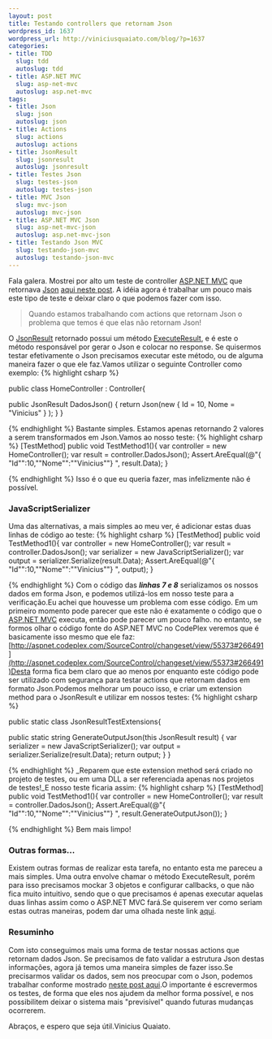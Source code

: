 ```yaml
--- 
layout: post
title: Testando controllers que retornam Json
wordpress_id: 1637
wordpress_url: http://viniciusquaiato.com/blog/?p=1637
categories: 
- title: TDD
  slug: tdd
  autoslug: tdd
- title: ASP.NET MVC
  slug: asp-net-mvc
  autoslug: asp.net-mvc
tags: 
- title: Json
  slug: json
  autoslug: json
- title: Actions
  slug: actions
  autoslug: actions
- title: JsonResult
  slug: jsonresult
  autoslug: jsonresult
- title: Testes Json
  slug: testes-json
  autoslug: testes-json
- title: MVC Json
  slug: mvc-json
  autoslug: mvc-json
- title: ASP.NET MVC Json
  slug: asp-net-mvc-json
  autoslug: asp.net-mvc-json
- title: Testando Json MVC
  slug: testando-json-mvc
  autoslug: testando-json-mvc
---
```

Fala galera. Mostrei por alto um teste de controller [ASP.NET MVC](http://asp.net/mvc) que retornava [Json](http://www.json.org/) [aqui neste post](http://viniciusquaiato.com/blog/asp-net-mvc-testando-controllers-parte-ii/). A idéia agora é trabalhar um pouco mais este tipo de teste e deixar claro o que podemos fazer com isso.<blockquote>Quando estamos trabalhando com actions que retornam Json o problema que temos é que elas não retornam Json!</blockquote>O [JsonResult](http://msdn.microsoft.com/en-us/library/system.web.mvc.jsonresult.aspx) retornado possui um método [ExecuteResult](http://msdn.microsoft.com/en-us/library/system.web.mvc.jsonresult.executeresult.aspx), e é este o método responsável por gerar o Json e colocar no response. Se quisermos testar efetivamente o Json precisamos executar este método, ou de alguma maneira fazer o que ele faz.Vamos utilizar o seguinte Controller como exemplo:
{% highlight csharp %}

public class HomeController : Controller{    

public JsonResult DadosJson()    {        return Json(new { Id = 10, Nome = "Vinicius" }
);
    }
}

{% endhighlight %}
Bastante simples. Estamos apenas retornando 2 valores a serem transformados em Json.Vamos ao nosso teste:
{% highlight csharp %}
[TestMethod]
public void TestMethod1(){
var controller = new HomeController();
var result = controller.DadosJson();
    Assert.AreEqual(@"{
"Id"":10,""Nome"":""Vinicius""}
", result.Data);
    }

{% endhighlight %}
Isso é o que eu queria fazer, mas infelizmente não é possível.

### JavaScriptSerializer
Uma das alternativas, a mais simples ao meu ver, é adicionar estas duas linhas de código ao teste:
{% highlight csharp %}
[TestMethod]
public void TestMethod1(){
var controller = new HomeController();
var result = controller.DadosJson();
var serializer = new JavaScriptSerializer();
var output = serializer.Serialize(result.Data);
    Assert.AreEqual(@"{
"Id"":10,""Nome"":""Vinicius""}
", output);
    }

{% endhighlight %}
Com o código das **_linhas 7 e 8_** serializamos os nossos dados em forma Json, e podemos utilizá-los em nosso teste para a verificação.Eu achei que houvesse um problema com esse código. Em um primeiro momento pode parecer que este não é exatamente o código que o [ASP.NET MVC](http://aspnet.codeplex.com/) executa, então pode parecer um pouco falho. no entanto, se formos olhar o código fonte do ASP.NET MVC no CodePlex veremos que é basicamente isso mesmo que ele faz:[http://aspnet.codeplex.com/SourceControl/changeset/view/55373#266491](http://aspnet.codeplex.com/SourceControl/changeset/view/55373#266491)Desta forma fica bem claro que ao menos por enquanto este código pode ser utilizado com segurança para testar actions que retornam dados em formato Json.Podemos melhorar um pouco isso, e criar um extension method para o JsonResult e utilizar em nossos testes:
{% highlight csharp %}

public 
static class JsonResultTestExtensions{    

public 
static string GenerateOutputJson(this JsonResult result)    {
var serializer = new JavaScriptSerializer();
var output = serializer.Serialize(result.Data);
    return output;
    }
}

{% endhighlight %}
_Reparem que este extension method será criado no projeto de testes, ou em uma DLL a ser referenciada apenas nos projetos de testes!_E nosso teste ficaria assim:
{% highlight csharp %}
[TestMethod]
public void TestMethod1(){
var controller = new HomeController();
var result = controller.DadosJson();
    Assert.AreEqual(@"{
"Id"":10,""Nome"":""Vinicius""}
", result.GenerateOutputJson());
    }

{% endhighlight %}
Bem mais limpo!

### Outras formas...
Existem outras formas de realizar esta tarefa, no entanto esta me pareceu a mais simples. Uma outra envolve chamar o método ExecuteResult, porém para isso precisamos mockar 3 objetos e configurar callbacks, o que não fica muito intuitivo, sendo que o que precisamos é apenas executar aquelas duas linhas assim como o ASP.NET MVC fará.Se quiserem ver como seriam estas outras maneiras, podem dar uma olhada neste link [aqui](http://www.heartysoft.com/post/2010/05/25/ASPNET-MVC-Unit-Testing-JsonResult-Returning-Anonymous-Types.aspx).

### Resuminho
Com isto conseguimos mais uma forma de testar nossas actions que retornam dados Json. Se precisamos de fato validar a estrutura Json destas informações, agora já temos uma maneira simples de fazer isso.Se precisarmos validar os dados, sem nos preocupar com o Json, podemos trabalhar conforme mostrado [neste post aqui](http://viniciusquaiato.com/blog/asp-net-mvc-testando-controllers-parte-ii/).O importante é escrevermos os testes, de forma que eles nos ajudem da melhor forma possível, e nos possibilitem deixar o sistema mais "previsível" quando futuras mudanças ocorrerem.

Abraços,
 e espero que seja útil.Vinicius Quaiato.
